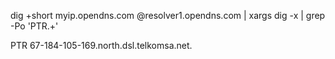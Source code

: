 dig +short myip.opendns.com @resolver1.opendns.com | xargs dig -x | grep -Po 'PTR.+'

<!-- only works on telkom for some reason. -->
<!-- gives the following output -->

PTR	67-184-105-169.north.dsl.telkomsa.net.